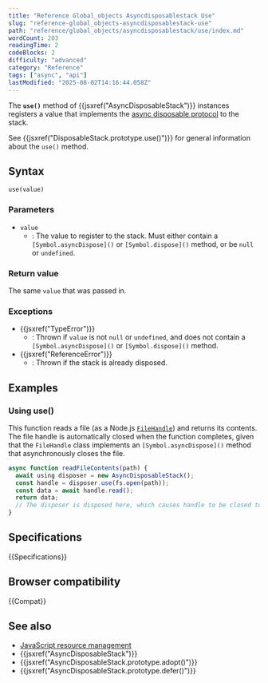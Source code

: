 ```yaml
---
title: "Reference Global_objects Asyncdisposablestack Use"
slug: "reference-global_objects-asyncdisposablestack-use"
path: "reference/global_objects/asyncdisposablestack/use/index.md"
wordCount: 203
readingTime: 2
codeBlocks: 2
difficulty: "advanced"
category: "Reference"
tags: ["async", "api"]
lastModified: "2025-08-02T14:16:44.058Z"
---
```



The **`use()`** method of {{jsxref("AsyncDisposableStack")}} instances registers a value that implements the [async disposable protocol](/en-US/docs/Web/JavaScript/Guide/Resource_management) to the stack.

See {{jsxref("DisposableStack.prototype.use()")}} for general information about the `use()` method.

## Syntax

```js-nolint
use(value)
```

### Parameters

- `value`
  - : The value to register to the stack. Must either contain a `[Symbol.asyncDispose]()` or `[Symbol.dispose]()` method, or be `null` or `undefined`.

### Return value

The same `value` that was passed in.

### Exceptions

- {{jsxref("TypeError")}}
  - : Thrown if `value` is not `null` or `undefined`, and does not contain a `[Symbol.asyncDispose]()` or `[Symbol.dispose]()` method.
- {{jsxref("ReferenceError")}}
  - : Thrown if the stack is already disposed.

## Examples

### Using use()

This function reads a file (as a Node.js [`FileHandle`](https://nodejs.org/api/fs.html#class-filehandle)) and returns its contents. The file handle is automatically closed when the function completes, given that the `FileHandle` class implements an `[Symbol.asyncDispose]()` method that asynchronously closes the file.

```js
async function readFileContents(path) {
  await using disposer = new AsyncDisposableStack();
  const handle = disposer.use(fs.open(path));
  const data = await handle.read();
  return data;
  // The disposer is disposed here, which causes handle to be closed too
}
```

## Specifications

{{Specifications}}

## Browser compatibility

{{Compat}}

## See also

- [JavaScript resource management](/en-US/docs/Web/JavaScript/Guide/Resource_management)
- {{jsxref("AsyncDisposableStack")}}
- {{jsxref("AsyncDisposableStack.prototype.adopt()")}}
- {{jsxref("AsyncDisposableStack.prototype.defer()")}}
